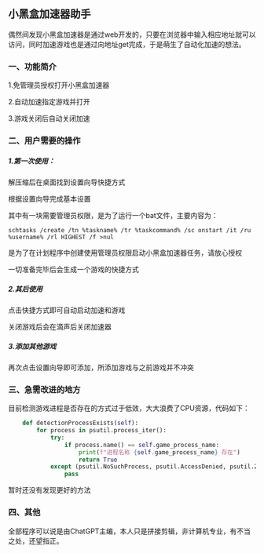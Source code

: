 ## 小黑盒加速器助手

偶然间发现小黑盒加速器是通过web开发的，只要在浏览器中输入相应地址就可以访问，同时加速游戏也是通过向地址get完成，于是萌生了自动化加速的想法。

### 一、功能简介

1.免管理员授权打开小黑盒加速器

2.自动加速指定游戏并打开

3.游戏关闭后自动关闭加速

### 二、用户需要的操作

##### 1.第一次使用：

解压缩后在桌面找到设置向导快捷方式

根据设置向导完成基本设置

其中有一块需要管理员权限，是为了运行一个bat文件，主要内容为：

```shell
schtasks /create /tn %taskname% /tr %taskcommand% /sc onstart /it /ru %username% /rl HIGHEST /f >nul
```

是为了在计划程序中创建使用管理员权限启动小黑盒加速器任务，请放心授权

一切准备完毕后会生成一个游戏的快捷方式

##### 2.其后使用

点击快捷方式即可自动启动加速和游戏

关闭游戏后会在滴声后关闭加速器

##### 3.添加其他游戏

再次点击设置向导即可添加，所添加游戏与之前游戏并不冲突

### 三、急需改进的地方

目前检测游戏进程是否存在的方式过于低效，大大浪费了CPU资源，代码如下：

```python
    def detectionProcessExists(self):
        for process in psutil.process_iter():
            try:
                if process.name() == self.game_process_name:
                    print(f"进程名称 {self.game_process_name} 存在")
                    return True
            except (psutil.NoSuchProcess, psutil.AccessDenied, psutil.ZombieProcess):
                pass
```

暂时还没有发现更好的方法

### 四、其他

全部程序可以说是由ChatGPT主编，本人只是拼接剪辑，非计算机专业，有不当之处，还望指正。



